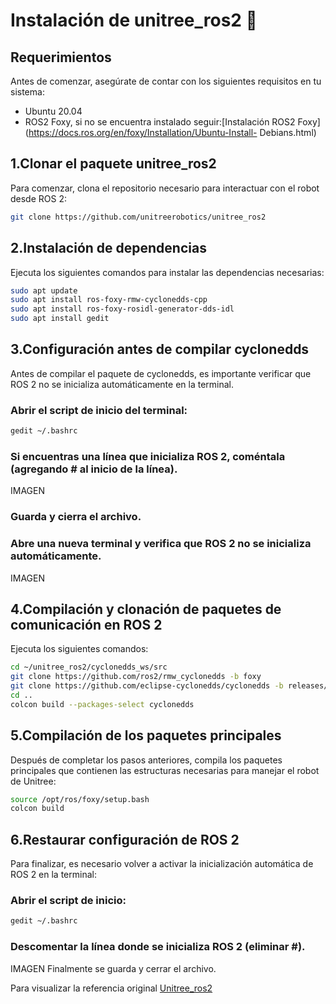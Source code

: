 # Instalación de unitree_ros2 📌 
## Requerimientos
Antes de comenzar, asegúrate de contar con los siguientes requisitos en tu sistema:

- Ubuntu 20.04
- ROS2 Foxy, si no se encuentra instalado seguir:[Instalación ROS2 Foxy](https://docs.ros.org/en/foxy/Installation/Ubuntu-Install-
Debians.html)

## 1.Clonar el paquete unitree_ros2
Para comenzar, clona el repositorio necesario para interactuar con el robot desde ROS 2:
```bash
git clone https://github.com/unitreerobotics/unitree_ros2
```
## 2.Instalación de dependencias
Ejecuta los siguientes comandos para instalar las dependencias necesarias:
```bash
sudo apt update
sudo apt install ros-foxy-rmw-cyclonedds-cpp
sudo apt install ros-foxy-rosidl-generator-dds-idl
sudo apt install gedit
```
## 3.Configuración antes de compilar cyclonedds
Antes de compilar el paquete de cyclonedds, es importante verificar que ROS 2 no se inicializa automáticamente en la terminal.

### Abrir el script de inicio del terminal:
```bash
gedit ~/.bashrc
```
### Si encuentras una línea que inicializa ROS 2, coméntala (agregando # al inicio de la línea).
IMAGEN
### Guarda y cierra el archivo.
### Abre una nueva terminal y verifica que ROS 2 no se inicializa automáticamente.
IMAGEN

## 4.Compilación y clonación de paquetes de comunicación en ROS 2
Ejecuta los siguientes comandos:
```bash
cd ~/unitree_ros2/cyclonedds_ws/src
git clone https://github.com/ros2/rmw_cyclonedds -b foxy
git clone https://github.com/eclipse-cyclonedds/cyclonedds -b releases/0.10.x
cd ..
colcon build --packages-select cyclonedds
```
## 5.Compilación de los paquetes principales
Después de completar los pasos anteriores, compila los paquetes principales que contienen las estructuras necesarias para manejar el robot de Unitree:
```bash
source /opt/ros/foxy/setup.bash
colcon build
```
## 6.Restaurar configuración de ROS 2
Para finalizar, es necesario volver a activar la inicialización automática de ROS 2 en la terminal:

### Abrir el script de inicio:
```bash
gedit ~/.bashrc
```
### Descomentar la línea donde se inicializa ROS 2 (eliminar #).
IMAGEN
Finalmente se guarda y cerrar el archivo.

Para visualizar la referencia original [Unitree_ros2](https://github.com/unitreerobotics/unitree_ros2)
